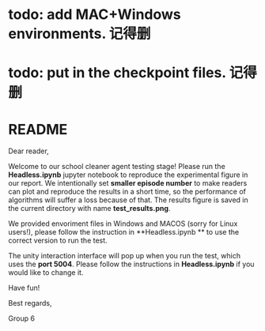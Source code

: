 # todo: add MAC+Windows environments. 记得删
# todo: put in the checkpoint files. 记得删

# README 
Dear reader,

Welcome to our school cleaner agent testing stage! Please run the **Headless.ipynb** jupyter notebook to reproduce the experimental figure in our report. We intentionally set **smaller episode number** to make readers can plot and reproduce the results in a short time, so the performance of algorithms will suffer a loss because of that. The results figure is saved in the current directory with name **test_results.png**. 

We provided envoriment files in Windows and MACOS (sorry for Linux users!), please follow the instruction in **Headless.ipynb ** to use the correct version to run the test. 

The unity interaction interface will pop up when you run the test, which uses the **port 5004**. Please follow the instructions in **Headless.ipynb** if you would like to change it.

Have fun!

Best regards,

Group 6

